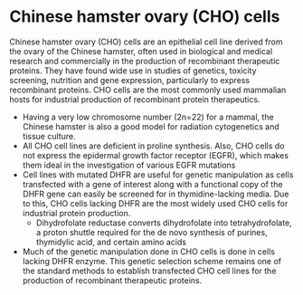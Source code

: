 # Chinese hamster ovary (CHO) cells

Chinese hamster ovary (CHO) cells are an epithelial cell line derived from the ovary of the Chinese hamster, often used in biological and medical research and commercially in the production of recombinant therapeutic proteins. They have found wide use in studies of genetics, toxicity screening, nutrition and gene expression, particularly to express recombinant proteins. CHO cells are the most commonly used mammalian hosts for industrial production of recombinant protein therapeutics.

- Having a very low chromosome number (2n=22) for a mammal, the Chinese hamster is also a good model for radiation cytogenetics and tissue culture.
- All CHO cell lines are deficient in proline synthesis. Also, CHO cells do not express the epidermal growth factor receptor (EGFR), which makes them ideal in the investigation of various EGFR mutations
- Cell lines with mutated DHFR are useful for genetic manipulation as cells transfected with a gene of interest along with a functional copy of the DHFR gene can easily be screened for in thymidine-lacking media. Due to this, CHO cells lacking DHFR are the most widely used CHO cells for industrial protein production.
  - Dihydrofolate reductase converts dihydrofolate into tetrahydrofolate, a proton shuttle required for the de novo synthesis of purines, thymidylic acid, and certain amino acids
- Much of the genetic manipulation done in CHO cells is done in cells lacking DHFR enzyme. This genetic selection scheme remains one of the standard methods to establish transfected CHO cell lines for the production of recombinant therapeutic proteins.
